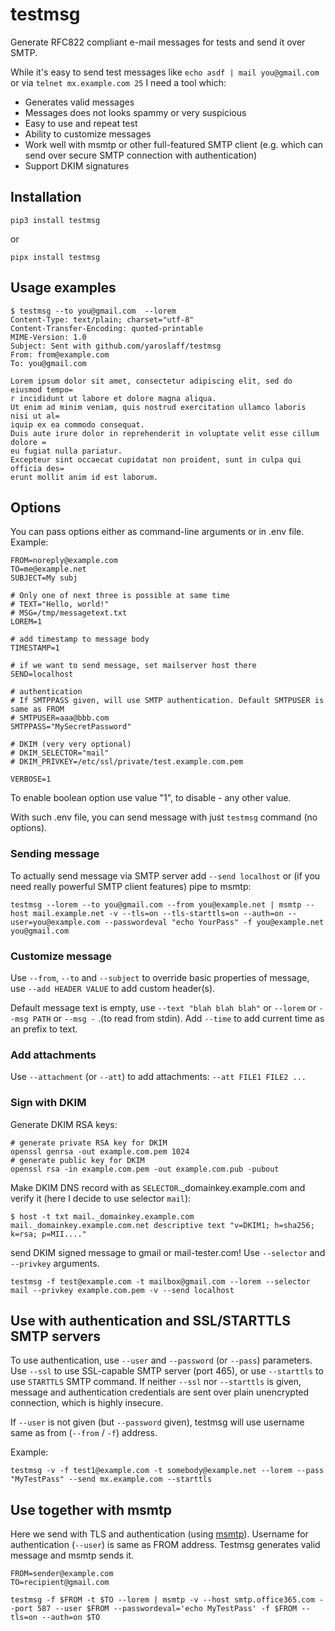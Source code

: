 # testmsg
Generate RFC822 compliant e-mail messages for tests and send it over SMTP.

While it's easy to send test messages like `echo asdf | mail you@gmail.com` or via `telnet mx.example.com 25` I need a tool which:
- Generates valid messages
- Messages does not looks spammy or very suspicious
- Easy to use and repeat test
- Ability to customize messages
- Work well with msmtp or other full-featured SMTP client (e.g. which can send over secure SMTP connection with authentication)
- Support DKIM signatures

## Installation
~~~
pip3 install testmsg
~~~
or
~~~
pipx install testmsg
~~~

## Usage examples
~~~
$ testmsg --to you@gmail.com  --lorem 
Content-Type: text/plain; charset="utf-8"
Content-Transfer-Encoding: quoted-printable
MIME-Version: 1.0
Subject: Sent with github.com/yaroslaff/testmsg
From: from@example.com
To: you@gmail.com

Lorem ipsum dolor sit amet, consectetur adipiscing elit, sed do eiusmod tempo=
r incididunt ut labore et dolore magna aliqua.
Ut enim ad minim veniam, quis nostrud exercitation ullamco laboris nisi ut al=
iquip ex ea commodo consequat.
Duis aute irure dolor in reprehenderit in voluptate velit esse cillum dolore =
eu fugiat nulla pariatur.
Excepteur sint occaecat cupidatat non proident, sunt in culpa qui officia des=
erunt mollit anim id est laborum.
~~~

## Options

You can pass options either as command-line arguments or in .env file. Example:
~~~
FROM=noreply@example.com
TO=me@example.net
SUBJECT=My subj

# Only one of next three is possible at same time
# TEXT="Hello, world!"
# MSG=/tmp/messagetext.txt
LOREM=1

# add timestamp to message body
TIMESTAMP=1

# if we want to send message, set mailserver host there
SEND=localhost

# authentication
# If SMTPPASS given, will use SMTP authentication. Default SMTPUSER is same as FROM
# SMTPUSER=aaa@bbb.com
SMTPPASS="MySecretPassword"

# DKIM (very very optional)
# DKIM_SELECTOR="mail"
# DKIM_PRIVKEY=/etc/ssl/private/test.example.com.pem

VERBOSE=1
~~~
To enable boolean option use value "1", to disable - any other value.

With such .env file, you can send message with just `testmsg` command (no options).

### Sending  message
To actually send message via SMTP server add `--send localhost` or (if you need really powerful SMTP client features) pipe to msmtp:
~~~
testmsg --lorem --to you@gmail.com --from you@example.net | msmtp --host mail.example.net -v --tls=on --tls-starttls=on --auth=on --user=you@example.com --passwordeval "echo YourPass" -f you@example.net you@gmail.com
~~~ 

### Customize message
Use `--from`, `--to` and `--subject` to override basic properties of message, use `--add HEADER VALUE` to add custom header(s).

Default message text is empty, use `--text "blah blah blah"` or `--lorem` or `--msg PATH` or `--msg -` .(to read from stdin). Add `--time` to add current time as an prefix to text.

### Add attachments
Use `--attachment` (or `--att`) to add attachments: `--att FILE1 FILE2 ...`

### Sign with DKIM

Generate DKIM RSA keys:
~~~shell
# generate private RSA key for DKIM
openssl genrsa -out example.com.pem 1024
# generate public key for DKIM
openssl rsa -in example.com.pem -out example.com.pub -pubout
~~~

Make DKIM DNS record with as `SELECTOR`._domainkey.example.com and verify it (here I decide to use selector `mail`):
~~~shell
$ host -t txt mail._domainkey.example.com
mail._domainkey.example.com.net descriptive text "v=DKIM1; h=sha256; k=rsa; p=MII...."
~~~

send DKIM signed message to gmail or mail-tester.com! Use `--selector` and `--privkey` arguments.
~~~shell
testmsg -f test@example.com -t mailbox@gmail.com --lorem --selector mail --privkey example.com.pem -v --send localhost
~~~

## Use with authentication and SSL/STARTTLS SMTP servers

To use authentication, use `--user` and `--password` (or `--pass`) parameters. Use `--ssl` to use SSL-capable SMTP server (port 465), or use `--starttls` to use `STARTTLS` SMTP command. If neither `--ssl` nor `--starttls` is given, message and authentication credentials are sent over plain unencrypted connection, which is highly insecure.

If `--user` is not given (but `--password` given), testmsg will use username same as from (`--from` / `-f`) address. 

Example:

~~~
testmsg -v -f test1@example.com -t somebody@example.net --lorem --pass "MyTestPass" --send mx.example.com --starttls
~~~

## Use together with msmtp

Here we send with TLS and authentication (using [msmtp](https://github.com/marlam/msmtp)). Username for authentication (`--user`) is same as FROM address. Testmsg generates valid message and msmtp sends it.

~~~
FROM=sender@example.com
TO=recipient@gmail.com

testmsg -f $FROM -t $TO --lorem | msmtp -v --host smtp.office365.com --port 587 --user $FROM --passwordeval='echo MyTestPass' -f $FROM --tls=on --auth=on $TO
~~~